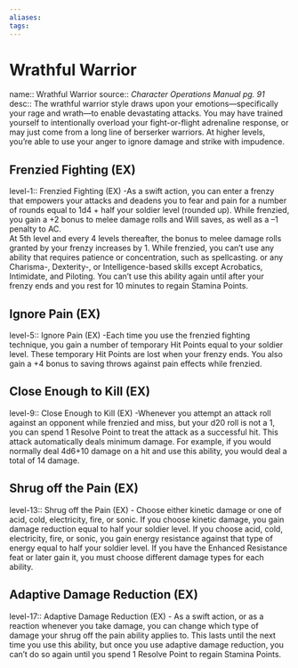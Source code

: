 ```yaml
---
aliases: 
tags: 
---
```


# Wrathful Warrior
name:: Wrathful Warrior
source:: _Character Operations Manual pg. 91_  
desc:: The wrathful warrior style draws upon your emotions—specifically your rage and wrath—to enable devastating attacks. You may have trained yourself to intentionally overload your fight-or-flight adrenaline response, or may just come from a long line of berserker warriors. At higher levels, you’re able to use your anger to ignore damage and strike with impudence.

## Frenzied Fighting (EX)
level-1:: Frenzied Fighting (EX) -As a swift action, you can enter a frenzy that empowers your attacks and deadens you to fear and pain for a number of rounds equal to 1d4 + half your soldier level (rounded up). While frenzied, you gain a +2 bonus to melee damage rolls and Will saves, as well as a –1 penalty to AC.  
At 5th level and every 4 levels thereafter, the bonus to melee damage rolls granted by your frenzy increases by 1. While frenzied, you can’t use any ability that requires patience or concentration, such as spellcasting. or any Charisma-, Dexterity-, or Intelligence-based skills except Acrobatics, Intimidate, and Piloting. You can’t use this ability again until after your frenzy ends and you rest for 10 minutes to regain Stamina Points.  

## Ignore Pain (EX)
level-5:: Ignore Pain (EX) -Each time you use the frenzied fighting technique, you gain a number of temporary Hit Points equal to your soldier level. These temporary Hit Points are lost when your frenzy ends. You also gain a +4 bonus to saving throws against pain effects while frenzied.  

## Close Enough to Kill (EX)
level-9:: Close Enough to Kill (EX) -Whenever you attempt an attack roll against an opponent while frenzied and miss, but your d20 roll is not a 1, you can spend 1 Resolve Point to treat the attack as a successful hit. This attack automatically deals minimum damage. For example, if you would normally deal 4d6+10 damage on a hit and use this ability, you would deal a total of 14 damage.  

## Shrug off the Pain (EX)
level-13:: Shrug off the Pain (EX) - Choose either kinetic damage or one of acid, cold, electricity, fire, or sonic. If you choose kinetic damage, you gain damage reduction equal to half your soldier level. If you choose acid, cold, electricity, fire, or sonic, you gain energy resistance against that type of energy equal to half your soldier level. If you have the Enhanced Resistance feat or later gain it, you must choose different damage types for each ability.  

## Adaptive Damage Reduction (EX)
level-17:: Adaptive Damage Reduction (EX) - As a swift action, or as a reaction whenever you take damage, you can change which type of damage your shrug off the pain ability applies to. This lasts until the next time you use this ability, but once you use adaptive damage reduction, you can’t do so again until you spend 1 Resolve Point to regain Stamina Points.

